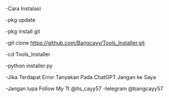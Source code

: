 -Cara Instalasi

-pkg update

-pkg install git

-git clone https://github.com/Bangcayy/Tools_Installer.git

-cd Tools_Installer

-python installer.py


-Jika Terdapat Error Tanyakan Pada ChatGPT Jangan ke Saya

-Jangan lupa Follow My Tt @its_cayy57
-telegram @bangcayy57
